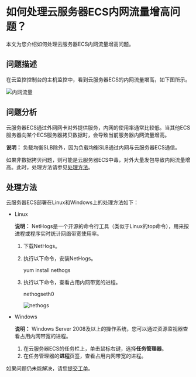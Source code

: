 # 如何处理云服务器ECS内网流量增高问题？

本文为您介绍如何处理云服务器ECS内网流量增高问题。

## 问题描述

在云监控控制台的主机监控中，看到云服务器ECS的内网流量增高，如下图所示。

![内网流量](https://static-aliyun-doc.oss-accelerate.aliyuncs.com/assets/img/zh-CN/8583319061/p4956.jpg)

## 问题分析

云服务器ECS通过外网网卡对外提供服务，内网的使用率通常比较低。当其他ECS服务器向某个ECS服务器拷贝数据时，会导致当前服务器内网流量增高。

**说明：** 负载均衡SLB除外，因为负载均衡SLB通过内网与云服务器ECS通信。

如果非数据拷贝问题，则可能是云服务器ECS中毒，对外大量发包导致内网流量增高。此时，处理方法请参见[处理方法](#section_okc_l6y_6la)。

## 处理方法

云服务器ECS部署在Linux和Windows上的处理方法如下：

-   Linux

    **说明：** NetHogs是一个开源的命令行工具（类似于Linux的top命令），用来按进程或程序实时统计网络带宽使用率。

    1.  下载NetHogs。
    2.  执行以下命令，安装NetHogs。

        yum install nethogs

    3.  执行以下命令，查看占用内网带宽的进程。

        nethogseth0

        ![nethogs](https://static-aliyun-doc.oss-accelerate.aliyuncs.com/assets/img/zh-CN/3086958951/p4957.jpg)

-   Windows

    **说明：** Windows Server 2008及以上的操作系统，您可以通过资源监视器查看占用内网带宽的进程。

    1.  在云服务器ECS的任务栏上，单击鼠标右键，选择**任务管理器**。
    2.  在任务管理器的**进程**页签，查看占用内网带宽的进程。

如果问题仍未能解决，请您[提交工单](https://selfservice.console.aliyun.com/ticket/createIndex.htm?spm=a2c4g.11186623.2.4.4oW9ur)。

